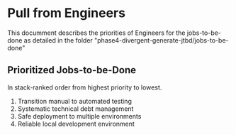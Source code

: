 # Pull from Engineers

This documment describes the priorities of Engineers for the jobs-to-be-done as detailed in the folder "phase4-divergent-generate-jtbd/jobs-to-be-done"

## Prioritized Jobs-to-be-Done

In stack-ranked order from highest priority to lowest.

1. Transition manual to automated testing
2. Systematic technical debt management
3. Safe deployment to multiple environments
4. Reliable local development environment

